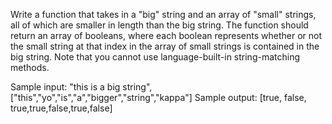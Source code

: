 Write a function that takes in a "big" string and an array of "small" strings, all of which are smaller in length than the big string. The function should return an array of booleans, where each boolean represents whether or not the small string at that index in the array of small strings is contained in the big string. Note that you cannot use language-built-in string-matching methods.

Sample input: "this is a big string", ["this","yo","is","a","bigger","string","kappa"]
Sample output: [true, false, true,true,false,true,false]
